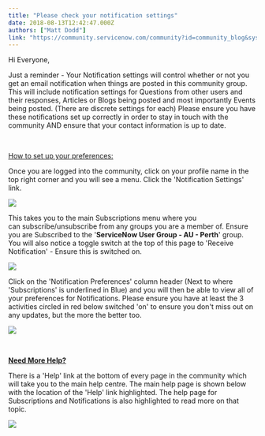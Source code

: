 ```yaml
---
title: "Please check your notification settings"
date: 2018-08-13T12:42:47.000Z
authors: ["Matt Dodd"]
link: "https://community.servicenow.com/community?id=community_blog&sys_id=6147938bdb7f570067a72926ca96190e"
---
```

<p>Hi Everyone,</p>
<p>Just a reminder - Your Notification settings will control whether or not you get an email notification when things are posted in this community group. This will include notification settings for Questions from other users and their responses, Articles or Blogs being posted and most importantly Events being posted. (There are discrete settings for each) Please ensure you have these notifications set up correctly in order to stay in touch with the community AND ensure that your contact information is up to date.</p>
<p> </p>
<p><span style="text-decoration: underline;">How to set up your preferences:</span></p>
<p>Once you are logged into the community, click on your profile name in the top right corner and you will see a menu. Click the &#39;Notification Settings&#39; link.</p>
<p><img style="max-width: 100%; max-height: 480px;" src="b97597c7db3f570067a72926ca96199c.iix" /></p>
<p>This takes you to the main Subscriptions menu where you can subscribe/unsubscribe from any groups you are a member of. Ensure you are Subscribed to the &#39;<strong>ServiceNow User Group - AU - Perth</strong>&#39; group. You will also notice a toggle switch at the top of this page to &#39;Receive Notification&#39; - Ensure this is switched on.</p>
<p><span style="text-decoration: underline;"><img style="max-width: 100%; max-height: 480px;" src="29e55bcfdb3f570067a72926ca9619e2.iix" /></span></p>
<p>Click on the &#39;Notification Preferences&#39; column header (Next to where &#39;Subscriptions&#39; is underlined in Blue) and you will then be able to view all of your preferences for Notifications. Please ensure you have at least the 3 activities circled in red below switched &#39;on&#39; to ensure you don&#39;t miss out on any updates, but the more the better too.</p>
<p><span style="text-decoration: underline;"><img style="max-width: 100%; max-height: 480px;" src="95565783db7f570067a72926ca9619fd.iix" /></span></p>
<p> </p>
<p><strong><span style="text-decoration: underline;">Need More Help?</span></strong></p>
<p>There is a &#39;Help&#39; link at the bottom of every page in the community which will take you to the main help centre. The main help page is shown below with the location of the &#39;Help&#39; link highlighted. The help page for Subscriptions and Notifications is also highlighted to read more on that topic.</p>
<p><img style="max-width: 100%; max-height: 480px;" src="6c05d347db3f570067a72926ca96195c.iix" /></p>
